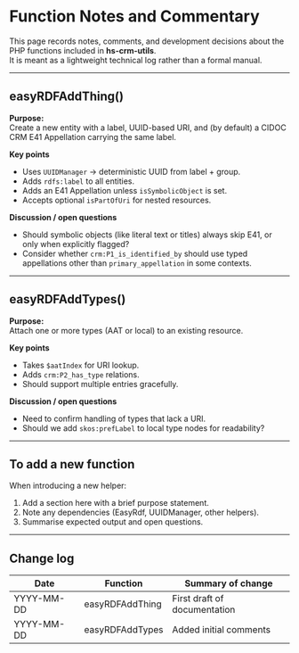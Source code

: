 # Function Notes and Commentary

This page records notes, comments, and development decisions about the PHP
functions included in **hs-crm-utils**.  
It is meant as a lightweight technical log rather than a formal manual.

---

## easyRDFAddThing()

**Purpose:**  
Create a new entity with a label, UUID-based URI, and (by default)
a CIDOC CRM E41 Appellation carrying the same label.

**Key points**
- Uses `UUIDManager` → deterministic UUID from label + group.
- Adds `rdfs:label` to all entities.
- Adds an E41 Appellation unless `isSymbolicObject` is set.
- Accepts optional `isPartOfUri` for nested resources.

**Discussion / open questions**
- Should symbolic objects (like literal text or titles) always skip E41, or only
  when explicitly flagged?
- Consider whether `crm:P1_is_identified_by` should use typed appellations other
  than `primary_appellation` in some contexts.

---

## easyRDFAddTypes()

**Purpose:**  
Attach one or more types (AAT or local) to an existing resource.

**Key points**
- Takes `$aatIndex` for URI lookup.
- Adds `crm:P2_has_type` relations.
- Should support multiple entries gracefully.

**Discussion / open questions**
- Need to confirm handling of types that lack a URI.
- Should we add `skos:prefLabel` to local type nodes for readability?

---

## To add a new function

When introducing a new helper:
1. Add a section here with a brief purpose statement.
2. Note any dependencies (EasyRdf, UUIDManager, other helpers).
3. Summarise expected output and open questions.

---

## Change log

| Date | Function | Summary of change |
|------|-----------|-------------------|
| YYYY-MM-DD | easyRDFAddThing | First draft of documentation |
| YYYY-MM-DD | easyRDFAddTypes | Added initial comments |
